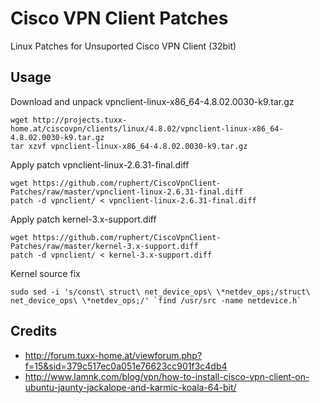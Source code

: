 Cisco VPN Client Patches
========================

Linux Patches for Unsuported Cisco VPN Client (32bit)

Usage
-----

Download and unpack vpnclient-linux-x86_64-4.8.02.0030-k9.tar.gz

    wget http://projects.tuxx-home.at/ciscovpn/clients/linux/4.8.02/vpnclient-linux-x86_64-4.8.02.0030-k9.tar.gz
    tar xzvf vpnclient-linux-x86_64-4.8.02.0030-k9.tar.gz 

Apply patch vpnclient-linux-2.6.31-final.diff

    wget https://github.com/ruphert/CiscoVpnClient-Patches/raw/master/vpnclient-linux-2.6.31-final.diff
    patch -d vpnclient/ < vpnclient-linux-2.6.31-final.diff

Apply patch kernel-3.x-support.diff

    wget https://github.com/ruphert/CiscoVpnClient-Patches/raw/master/kernel-3.x-support.diff
    patch -d vpnclient/ < kernel-3.x-support.diff 

Kernel source fix

    sudo sed -i 's/const\ struct\ net_device_ops\ \*netdev_ops;/struct\ net_device_ops\ \*netdev_ops;/' `find /usr/src -name netdevice.h`

Credits
-------

* http://forum.tuxx-home.at/viewforum.php?f=15&sid=379c517ec0a051e76623cc901f3c4db4
* http://www.lamnk.com/blog/vpn/how-to-install-cisco-vpn-client-on-ubuntu-jaunty-jackalope-and-karmic-koala-64-bit/
